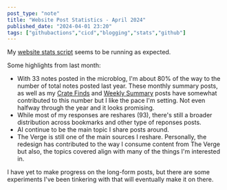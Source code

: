 ```yaml
---
post_type: "note" 
title: "Website Post Statistics - April 2024"
published_date: "2024-04-01 23:20"
tags: ["githubactions","cicd","blogging","stats","github"]
---
```


My [website stats script](/posts/website-metrics-github-actions/) seems to be running as expected. 

Some highlights from last month:

- With 33 notes posted in the microblog, I'm about 80% of the way to the number of total notes posted last year. These monthly summary posts, as well as my [Crate Finds](/feed/crate-finds-march-2024) and [Weekly Summary](/notes/2024-04-01-weekly-post-summary//) posts have somewhat contributed to this number but I like the pace I'm setting. Not even halfway through the year and it looks promising. 
- While most of my responses are reshares (93), there's still a broader distribution across bookmarks and other type of reponses posts.
- AI continue to be the main topic I share posts around.
- The Verge is still one of the main sources I reshare. Personally, the redesign has contributed to the way I consume content from The Verge but also, the topics covered align with many of the things I'm interested in. 

I have yet to make progress on the long-form posts, but there are some experiments I've been tinkering with that will eventually make it on there. 